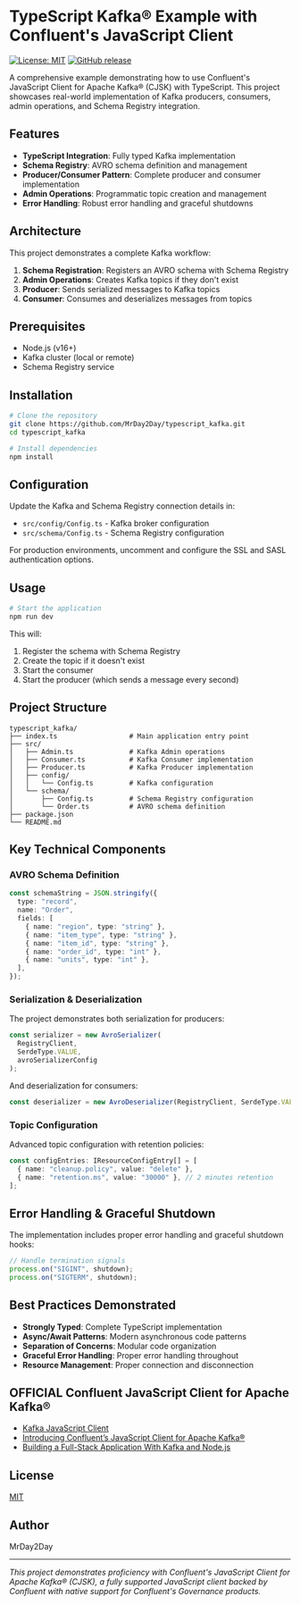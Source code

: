 # TypeScript Kafka® Example with Confluent's JavaScript Client

[![License: MIT](https://img.shields.io/badge/License-MIT-blue.svg)]([https://github.com/confluentinc/confluent-kafka-javascript?tab=MIT-1-ov-file](https://github.com/confluentinc/confluent-kafka-javascript?tab=MIT-1-ov-file))
[![GitHub release](https://img.shields.io/github/v/release/confluentinc/confluent-kafka-javascript)](https://github.com/confluentinc/confluent-kafka-javascript/releases)

A comprehensive example demonstrating how to use Confluent's JavaScript Client for Apache Kafka® (CJSK) with TypeScript. This project showcases real-world implementation of Kafka producers, consumers, admin operations, and Schema Registry integration.

## Features

- **TypeScript Integration**: Fully typed Kafka implementation
- **Schema Registry**: AVRO schema definition and management
- **Producer/Consumer Pattern**: Complete producer and consumer implementation
- **Admin Operations**: Programmatic topic creation and management
- **Error Handling**: Robust error handling and graceful shutdowns

## Architecture

This project demonstrates a complete Kafka workflow:

1. **Schema Registration**: Registers an AVRO schema with Schema Registry
2. **Admin Operations**: Creates Kafka topics if they don't exist
3. **Producer**: Sends serialized messages to Kafka topics
4. **Consumer**: Consumes and deserializes messages from topics

## Prerequisites

- Node.js (v16+)
- Kafka cluster (local or remote)
- Schema Registry service

## Installation

```bash
# Clone the repository
git clone https://github.com/MrDay2Day/typescript_kafka.git
cd typescript_kafka

# Install dependencies
npm install
```

## Configuration

Update the Kafka and Schema Registry connection details in:

- `src/config/Config.ts` - Kafka broker configuration
- `src/schema/Config.ts` - Schema Registry configuration

For production environments, uncomment and configure the SSL and SASL authentication options.

## Usage

```bash
# Start the application
npm run dev
```

This will:

1. Register the schema with Schema Registry
2. Create the topic if it doesn't exist
3. Start the consumer
4. Start the producer (which sends a message every second)

## Project Structure

```
typescript_kafka/
├── index.ts                  # Main application entry point
├── src/
│   ├── Admin.ts              # Kafka Admin operations
│   ├── Consumer.ts           # Kafka Consumer implementation
│   ├── Producer.ts           # Kafka Producer implementation
│   ├── config/
│   │   └── Config.ts         # Kafka configuration
│   └── schema/
│       ├── Config.ts         # Schema Registry configuration
│       └── Order.ts          # AVRO schema definition
├── package.json
└── README.md
```

## Key Technical Components

### AVRO Schema Definition

```typescript
const schemaString = JSON.stringify({
  type: "record",
  name: "Order",
  fields: [
    { name: "region", type: "string" },
    { name: "item_type", type: "string" },
    { name: "item_id", type: "string" },
    { name: "order_id", type: "int" },
    { name: "units", type: "int" },
  ],
});
```

### Serialization & Deserialization

The project demonstrates both serialization for producers:

```typescript
const serializer = new AvroSerializer(
  RegistryClient,
  SerdeType.VALUE,
  avroSerializerConfig
);
```

And deserialization for consumers:

```typescript
const deserializer = new AvroDeserializer(RegistryClient, SerdeType.VALUE, {});
```

### Topic Configuration

Advanced topic configuration with retention policies:

```typescript
const configEntries: IResourceConfigEntry[] = [
  { name: "cleanup.policy", value: "delete" },
  { name: "retention.ms", value: "30000" }, // 2 minutes retention
];
```

## Error Handling & Graceful Shutdown

The implementation includes proper error handling and graceful shutdown hooks:

```typescript
// Handle termination signals
process.on("SIGINT", shutdown);
process.on("SIGTERM", shutdown);
```

## Best Practices Demonstrated

- **Strongly Typed**: Complete TypeScript implementation
- **Async/Await Patterns**: Modern asynchronous code patterns
- **Separation of Concerns**: Modular code organization
- **Graceful Error Handling**: Proper error handling throughout
- **Resource Management**: Proper connection and disconnection

## OFFICIAL Confluent JavaScript Client for Apache Kafka®

- [Kafka JavaScript Client](https://docs.confluent.io/kafka-clients/javascript/current/overview.html)
- [Introducing Confluent’s JavaScript Client for Apache Kafka®](https://www.confluent.io/blog/introducing-confluent-kafka-javascript/)
- [Building a Full-Stack Application With Kafka and Node.js](https://www.confluent.io/blog/building-full-stack-app-with-kafka-and-nodejs/)

## License

[MIT](./LICENSE)

## Author

MrDay2Day

---

_This project demonstrates proficiency with Confluent's JavaScript Client for Apache Kafka® (CJSK), a fully supported JavaScript client backed by Confluent with native support for Confluent's Governance products._
